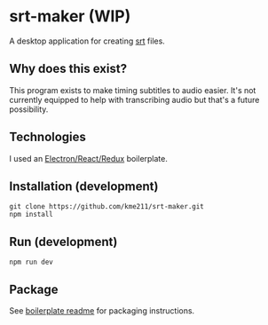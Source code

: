 # srt-maker (WIP)

A desktop application for creating [srt](https://en.wikipedia.org/wiki/SubRip#SubRip_text_file_format) files.

## Why does this exist? 

This program exists to make timing subtitles to audio easier. It's not currently equipped to help with transcribing audio but that's a future possibility. 

## Technologies

I used an [Electron/React/Redux](https://github.com/chentsulin/electron-react-boilerplate) boilerplate.

## Installation (development)

```
git clone https://github.com/kme211/srt-maker.git
npm install
```

## Run (development)
```
npm run dev
```

## Package 

See [boilerplate readme](https://github.com/chentsulin/electron-react-boilerplate#packaging) for packaging instructions.